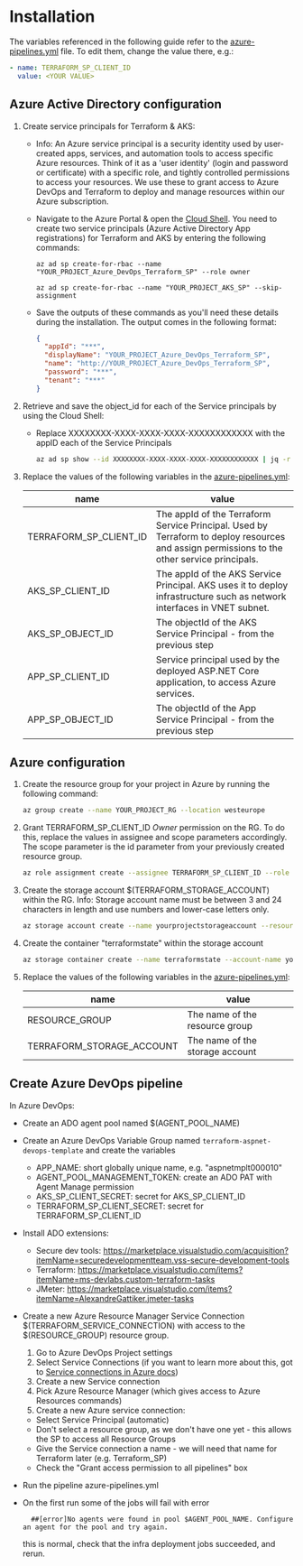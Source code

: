 # Installation

The variables referenced in the following guide refer to the [azure-pipelines.yml](../azure-pipelines.yml) file. To edit them, change the value there, e.g.:

  ```yml
  - name: TERRAFORM_SP_CLIENT_ID
    value: <YOUR VALUE>
  ```

## Azure Active Directory configuration

1. Create service principals for Terraform & AKS:
    - Info: An Azure service principal is a security identity used by user-created apps, services, and automation tools to access specific Azure resources. Think of it as a 'user identity' (login and password or certificate) with a specific role, and tightly controlled permissions to access your resources. We use these to grant access to Azure DevOps and Terraform to deploy and manage resources within our Azure subscription.
    
    - Navigate to the Azure Portal & open the [Cloud Shell](https://docs.microsoft.com/en-us/azure/cloud-shell/overview). You need to create two service principals (Azure Active Directory App registrations) for Terraform and AKS by entering the following commands:

      ```
      az ad sp create-for-rbac --name "YOUR_PROJECT_Azure_DevOps_Terraform_SP" --role owner

      az ad sp create-for-rbac --name "YOUR_PROJECT_AKS_SP" --skip-assignment
      ```

    - Save the outputs of these commands as you'll need these details during the installation. The output comes in the following format:

      ```json
      {
        "appId": "***",
        "displayName": "YOUR_PROJECT_Azure_DevOps_Terraform_SP",
        "name": "http://YOUR_PROJECT_Azure_DevOps_Terraform_SP",
        "password": "***",
        "tenant": "***"
      }
      ```

2. Retrieve and save the object_id for each of the Service principals by using the Cloud Shell: 
      
    - Replace XXXXXXXX-XXXX-XXXX-XXXX-XXXXXXXXXXXX with the appID each of the Service Principals

      ```bash
      az ad sp show --id XXXXXXXX-XXXX-XXXX-XXXX-XXXXXXXXXXXX | jq -r .objectId
      ```

3. Replace the values of the following variables in the [azure-pipelines.yml](../azure-pipelines.yml):

    | name | value |
    |--|--|
    | TERRAFORM_SP_CLIENT_ID | The appId of the Terraform Service Principal. Used by Terraform to deploy resources and assign permissions to the other service principals. |
    | AKS_SP_CLIENT_ID | The appId of the AKS Service Principal. AKS uses it to deploy infrastructure such as network interfaces in VNET subnet. |
    | AKS_SP_OBJECT_ID | The objectId of the AKS Service Principal - from the previous step |
    | APP_SP_CLIENT_ID | Service principal used by the deployed ASP.NET Core application, to access Azure services. |
    | APP_SP_OBJECT_ID | The objectId of the App Service Principal - from the previous step |

## Azure configuration

1. Create the resource group for your project in Azure by running the following command:

    ```bash
    az group create --name YOUR_PROJECT_RG --location westeurope
    ```

1. Grant TERRAFORM_SP_CLIENT_ID *Owner* permission on the RG. To do this, replace the values in assignee and scope parameters accordingly. The scope parameter is the id parameter from your previously created resource group.

    ```bash
    az role assignment create --assignee TERRAFORM_SP_CLIENT_ID --role Owner --scope /subscriptions/YourSubscriptionId/resourceGroups/YOUR_PROJECT_RG
    ```

1. Create the storage account $(TERRAFORM_STORAGE_ACCOUNT) within the RG. Info: Storage account name must be between 3 and 24 characters in length and use numbers and lower-case letters only.

    ```bash
    az storage account create --name yourprojectstorageaccount --resource-group YOUR_PROJECT_RG
    ```

1. Create the container "terraformstate" within the storage account

    ```bash
    az storage container create --name terraformstate --account-name yourprojectstorageaccount
    ```

1. Replace the values of the following variables in the [azure-pipelines.yml](../azure-pipelines.yml):

    | name | value |
    |---|---|
    | RESOURCE_GROUP | The name of the resource group |
    | TERRAFORM_STORAGE_ACCOUNT | The name of the storage account |


## Create Azure DevOps pipeline

In Azure DevOps:
  - Create an ADO agent pool named $(AGENT_POOL_NAME)
  - Create an Azure DevOps Variable Group named `terraform-aspnet-devops-template` and create the variables
    - APP_NAME: short globally unique name, e.g. "aspnetmplt000010"
    - AGENT_POOL_MANAGEMENT_TOKEN: create an ADO PAT with Agent Manage permission
    - AKS_SP_CLIENT_SECRET: secret for AKS_SP_CLIENT_ID
    - TERRAFORM_SP_CLIENT_SECRET: secret for TERRAFORM_SP_CLIENT_ID
  - Install ADO extensions:
    - Secure dev tools: https://marketplace.visualstudio.com/acquisition?itemName=securedevelopmentteam.vss-secure-development-tools
    - Terraform: https://marketplace.visualstudio.com/items?itemName=ms-devlabs.custom-terraform-tasks
    - JMeter: https://marketplace.visualstudio.com/items?itemName=AlexandreGattiker.jmeter-tasks
  - Create a new Azure Resource Manager Service Connection $(TERRAFORM_SERVICE_CONNECTION) with access to the $(RESOURCE_GROUP) resource group.
    
    1. Go to Azure DevOps Project settings
    2. Select Service Connections (if you want to learn more about this, got to [Service connections in Azure docs](https://docs.microsoft.com/en-us/azure/devops/pipelines/library/service-endpoints?view=azure-devops&tabs=yaml))
    3. Create a new Service connection
    4. Pick Azure Resource Manager (which gives access to Azure Resources commands)
    5. Create a new Azure service connection:
      - Select Service Principal (automatic)
      - Don't select a resource group, as we don't have one yet - this allows the SP to access all Resource Groups
      - Give the Service connection a name - we will need that name for Terraform later (e.g. Terraform_SP)
      - Check the "Grant access permission to all pipelines" box

  - Run the pipeline azure-pipelines.yml
  - On the first run some of the jobs will fail with error
  
          ##[error]No agents were found in pool $AGENT_POOL_NAME. Configure an agent for the pool and try again.

    this is normal, check that the infra deployment jobs succeeded, and rerun.
